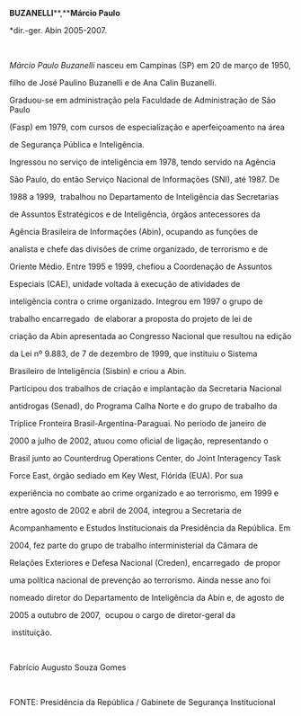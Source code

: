 **BUZANELLI****,****Márcio Paulo**



\*dir.-ger. Abin 2005-2007.



 



*Márcio Paulo Buzanelli* nasceu em Campinas (SP) em 20 de março de 1950,

filho de José Paulino Buzanelli e de Ana Calin Buzanelli.



Graduou-se em administração pela Faculdade de Administração de São Paulo

(Fasp) em 1979, com cursos de especialização e aperfeiçoamento na área

de Segurança Pública e Inteligência.



Ingressou no serviço de inteligência em 1978, tendo servido na Agência

São Paulo, do então Serviço Nacional de Informações (SNI), até 1987. De

1988 a 1999,  trabalhou no Departamento de Inteligência das Secretarias

de Assuntos Estratégicos e de Inteligência, órgãos antecessores da

Agência Brasileira de Informações (Abin), ocupando as funções de

analista e chefe das divisões de crime organizado, de terrorismo e de

Oriente Médio. Entre 1995 e 1999, chefiou a Coordenação de Assuntos

Especiais (CAE), unidade voltada à execução de atividades de

inteligência contra o crime organizado. Integrou em 1997 o grupo de

trabalho encarregado  de elaborar a proposta do projeto de lei de

criação da Abin apresentada ao Congresso Nacional que resultou na edição

da Lei nº 9.883, de 7 de dezembro de 1999, que instituiu o Sistema

Brasileiro de Inteligência (Sisbin) e criou a Abin.



Participou dos trabalhos de criação e implantação da Secretaria Nacional

antidrogas (Senad), do Programa Calha Norte e do grupo de trabalho da

Tríplice Fronteira Brasil-Argentina-Paraguai. No período de janeiro de

2000 a julho de 2002, atuou como oficial de ligação, representando o

Brasil junto ao Counterdrug Operations Center, do Joint Interagency Task

Force East, órgão sediado em Key West, Flórida (EUA). Por sua

experiência no combate ao crime organizado e ao terrorismo, em 1999 e

entre agosto de 2002 e abril de 2004, integrou a Secretaria de

Acompanhamento e Estudos Institucionais da Presidência da República. Em

2004, fez parte do grupo de trabalho interministerial da Câmara de

Relações Exteriores e Defesa Nacional (Creden), encarregado  de propor

uma política nacional de prevenção ao terrorismo. Ainda nesse ano foi

nomeado diretor do Departamento de Inteligência da Abin e, de agosto de

2005 a outubro de 2007,  ocupou o cargo de diretor-geral da

 instituição.



 



Fabrício Augusto Souza Gomes



 



FONTE: Presidência da República / Gabinete de Segurança Institucional



 


